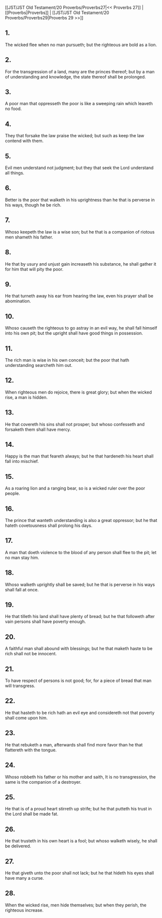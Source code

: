 [[JST/JST Old Testament/20 Proverbs/Proverbs27|<< Proverbs 27]] | [[Proverbs|Proverbs]] | [[JST/JST Old Testament/20 Proverbs/Proverbs29|Proverbs 29 >>]]
## 1.
The wicked flee when no man pursueth; but the righteous are bold as a lion.
## 2.
For the transgression of a land, many are the princes thereof; but by a man of understanding and knowledge, the state thereof shall be prolonged.
## 3.
A poor man that oppresseth the poor is like a sweeping rain which leaveth no food.
## 4.
They that forsake the law praise the wicked; but such as keep the law contend with them.
## 5.
Evil men understand not judgment; but they that seek the Lord understand all things.
## 6.
Better is the poor that walketh in his uprightness than he that is perverse in his ways, though he be rich.
## 7.
Whoso keepeth the law is a wise son; but he that is a companion of riotous men shameth his father.
## 8.
He that by usury and unjust gain increaseth his substance, he shall gather it for him that will pity the poor.
## 9.
He that turneth away his ear from hearing the law, even his prayer shall be abomination.
## 10.
Whoso causeth the righteous to go astray in an evil way, he shall fall himself into his own pit; but the upright shall have good things in possession.
## 11.
The rich man is wise in his own conceit; but the poor that hath understanding searcheth him out.
## 12.
When righteous men do rejoice, there is great glory; but when the wicked rise, a man is hidden.
## 13.
He that covereth his sins shall not prosper; but whoso confesseth and forsaketh them shall have mercy.
## 14.
Happy is the man that feareth always; but he that hardeneth his heart shall fall into mischief.
## 15.
As a roaring lion and a ranging bear, so is a wicked ruler over the poor people.
## 16.
The prince that wanteth understanding is also a great oppressor; but he that hateth covetousness shall prolong his days.
## 17.
A man that doeth violence to the blood of any person shall flee to the pit; let no man stay him.
## 18.
Whoso walketh uprightly shall be saved; but he that is perverse in his ways shall fall at once.
## 19.
He that tilleth his land shall have plenty of bread; but he that followeth after vain persons shall have poverty enough.
## 20.
A faithful man shall abound with blessings; but he that maketh haste to be rich shall not be innocent.
## 21.
To have respect of persons is not good; for, for a piece of bread that man will transgress.
## 22.
He that hasteth to be rich hath an evil eye and considereth not that poverty shall come upon him.
## 23.
He that rebuketh a man, afterwards shall find more favor than he that flattereth with the tongue.
## 24.
Whoso robbeth his father or his mother and saith, It is no transgression, the same is the companion of a destroyer.
## 25.
He that is of a proud heart stirreth up strife; but he that putteth his trust in the Lord shall be made fat.
## 26.
He that trusteth in his own heart is a fool; but whoso walketh wisely, he shall be delivered.
## 27.
He that giveth unto the poor shall not lack; but he that hideth his eyes shall have many a curse.
## 28.
When the wicked rise, men hide themselves; but when they perish, the righteous increase.

